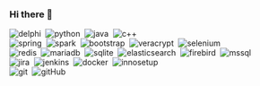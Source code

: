 ### Hi there 👋

![delphi](https://img.shields.io/badge/-Delphi-08AAD7?style=for-the-badge&logo=delphi)&nbsp;
![python](https://img.shields.io/badge/-Python-08AAD7?style=for-the-badge&logo=python)&nbsp;
![java](https://img.shields.io/badge/-Java-08AAD7?style=for-the-badge&logo=java)&nbsp;
![c++](https://img.shields.io/badge/-C++-08AAD7?style=for-the-badge&logo=cplusplus)&nbsp;
<br/>
![spring](https://img.shields.io/badge/-Spring-08AAD7?style=for-the-badge&logo=spring)&nbsp;
![spark](https://img.shields.io/badge/-Spark-08AAD7?style=for-the-badge&logo=spark%20ar)&nbsp;
![bootstrap](https://img.shields.io/badge/-Bootstrap-08AAD7?style=for-the-badge&logo=bootstrap)&nbsp;
![veracrypt](https://img.shields.io/badge/-Veracrypt-08AAD7?style=for-the-badge&logo=veracrypt)&nbsp;
![selenium](https://img.shields.io/badge/-Selenium-08AAD7?style=for-the-badge&logo=selenium)&nbsp;
<br/>
![redis](https://img.shields.io/badge/-Redis-08AAD7?style=for-the-badge&logo=redis)&nbsp;
![mariadb](https://img.shields.io/badge/-Mariadb-08AAD7?style=for-the-badge&logo=mariadb)&nbsp;
![sqlite](https://img.shields.io/badge/-Sqlite-08AAD7?style=for-the-badge&logo=sqlite)&nbsp;
![elasticsearch](https://img.shields.io/badge/-Elasticsearch-08AAD7?style=for-the-badge&logo=elasticsearch)&nbsp;
![firebird](https://img.shields.io/badge/-Firebird-08AAD7?style=for-the-badge&logo=thunderbird)&nbsp;
![mssql](https://img.shields.io/badge/-mssql-08AAD7?style=for-the-badge&logo=MSsql)&nbsp;
<br/>
![jira](https://img.shields.io/badge/-Jira-08AAD7?style=for-the-badge&logo=jira)&nbsp;
![jenkins](https://img.shields.io/badge/-Jenkins-08AAD7?style=for-the-badge&logo=jenkins)&nbsp;
![docker](https://img.shields.io/badge/-Docker-08AAD7?style=for-the-badge&logo=docker)&nbsp;
![innosetup](https://img.shields.io/badge/-Inno%20Setup-08AAD7?style=for-the-badge&logo=inno%20setup)&nbsp;
<br/>
![git](https://img.shields.io/badge/-Git-08AAD7?style=for-the-badge&logo=git)&nbsp;
![gitHub](https://img.shields.io/badge/-GitHub-08AAD7?style=for-the-badge&logo=github)&nbsp;
<br/>


<!--
**lxxxv/lxxxv** is a ✨ _special_ ✨ repository because its `README.md` (this file) appears on your GitHub profile.

Here are some ideas to get you started:

- 🔭 I’m currently working on ...
- 🌱 I’m currently learning ...
- 👯 I’m looking to collaborate on ...
- 🤔 I’m looking for help with ...
- 💬 Ask me about ...
- 📫 How to reach me: ...
- 😄 Pronouns: ...
- ⚡ Fun fact: ...
-->
